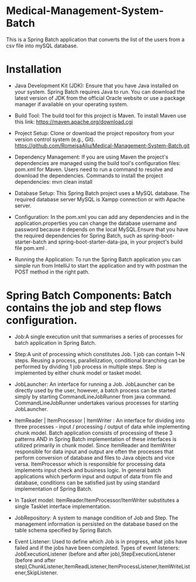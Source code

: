 # Medical-Management-System-Batch
This is a Spring Batch application that converts the list of the users from a csv file into mySQL database.

# Installation 
* Java Development Kit (JDK): Ensure that you have Java installed on your system. Spring Batch requires Java to run. You can download the latest version of JDK from the official Oracle website or use a package manager if available on your operating system.

* Build Tool: The build tool for this project is Maven. To install Maven use this link: https://maven.apache.org/download.cgi

* Project Setup: Clone or download the project repository from your version control system (e.g., Git). https://github.com/RomeisaAliu/Medical-Management-System-Batch.git

* Dependency Management: If you are using Maven the project's dependencies are managed using the build tool's configuration files: pom.xml for Maven. Users need to run a command to resolve and download the dependencies. Commands to install the project dependencies: mvn clean install

* Database Setup: This Spring Batch project uses a MySQL database. The required database server MySQL is Xampp connection or with Apache server.

* Configuration: In the pom.xml you can add any dependencies and in the application.properties you can change the database username and password because it depends on the local MySQL.Ensure that you have the required dependencies for Spring Batch, such as spring-boot-starter-batch and spring-boot-starter-data-jpa, in your project's build file pom.xml .

* Running the Application: To run the Spring Batch application you can simple run from IntelliJ to start the application and try with postman the POST method in the right path.


# Spring Batch Components: Batch contains the job and step flows configuration.

* Job:A single execution unit that summarises a series of processes for batch application in Spring Batch.

* Step:A unit of processing which constitutes Job. 1 job can contain 1~N steps.
 Reusing a process, parallelization, conditional branching can be performed by dividing 1 job process in multiple steps. 
 Step is implemented by either chunk model or tasket model.
 
* JobLauncher: An interface for running a Job. JobLauncher can be directly used by the user, however, a batch process can be started simply
by starting CommandLineJobRunner from java command. CommandLineJobRunner undertakes various processes for starting JobLauncher.

* ItemReader | ItemProcessor | ItemWriter :
An interface for dividing into three processes - input / processing / output of data while implementing chunk model.
Batch application consists of processing of these 3 patterns AND in Spring Batch implementation of these interfaces is utilized primarily in chunk model.
Since ItemReader and ItemWriter responsible for data input and output are often the processes that perform conversion of database and files to Java objects and vice versa.
ItemProcessor which is responsible for processing data implements input check and business logic.
In general batch applications which perform input and output of data from file and database, conditions can be satisfied just by using standard implementation of Spring Batch.

* In Tasket model: ItemReader/ItemProcessor/ItemWriter substitutes a single Tasklet interface implementation.

* JobRepository: A system to manage condition of Job and Step. The management information is persisted on the database based on the table schema specified by Spring Batch.

* Event Listener: Used to define which Job is in progress, what jobs have failed and if the jobs have been completed. Types of event listeners: JobExecutionListener (before and after job),StepExecutionListener (before and after step),ChunkListener,ItemReadListener,ItemProcessListener,ItemWriteListener,SkipListener.
